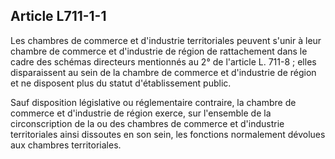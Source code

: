 Article L711-1-1
----
Les chambres de commerce et d'industrie territoriales peuvent s'unir à leur
chambre de commerce et d'industrie de région de rattachement dans le cadre des
schémas directeurs mentionnés au 2° de l'article L. 711-8 ; elles disparaissent
au sein de la chambre de commerce et d'industrie de région et ne disposent plus
du statut d'établissement public.

Sauf disposition législative ou réglementaire contraire, la chambre de commerce
et d'industrie de région exerce, sur l'ensemble de la circonscription de la ou
des chambres de commerce et d'industrie territoriales ainsi dissoutes en son
sein, les fonctions normalement dévolues aux chambres territoriales.

